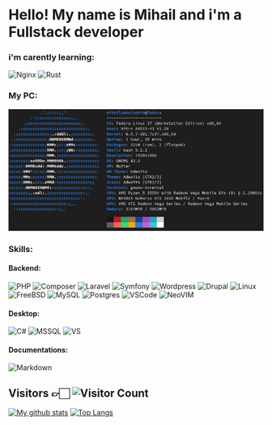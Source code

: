 # Hello! My name is Mihail and i'm a Fullstack developer
### i'm carently learning:
![Nginx](https://img.shields.io/badge/Nginx-009639?style=for-the-badge&logo=nginx&logoColor=white)
![Rust](https://img.shields.io/badge/Rust-000000?style=for-the-badge&logo=rust&logoColor=white)

### My PC:
![PC](/assets/pc.png)

### Skills:

#### Backend:

![PHP](https://img.shields.io/badge/php-%23777BB4.svg?style=for-the-badge&logo=php&logoColor=white)
![Composer](https://img.shields.io/badge/Composer-885630?style=for-the-badge&logo=Composer&logoColor=white)
![Laravel](https://img.shields.io/badge/Laravel-FF2D20?style=for-the-badge&logo=laravel&logoColor=white)
![Symfony](https://img.shields.io/badge/Symfony-000000?style=for-the-badge&logo=Symfony&logoColor=white)
![Wordpress](https://img.shields.io/badge/Wordpress-21759B?style=for-the-badge&logo=wordpress&logoColor=white)
![Drupal](https://img.shields.io/badge/Drupal-0678BE?style=for-the-badge&logo=drupal&logoColor=white)
![Linux](https://img.shields.io/badge/Linux-FCC624?style=for-the-badge&logo=linux&logoColor=black)
![FreeBSD](https://img.shields.io/badge/freebsd-AB2B28?style=for-the-badge&logo=freebsd&logoColor=white)
![MySQL](https://img.shields.io/badge/MySQL-005C84?style=for-the-badge&logo=mysql&logoColor=white)
![Postgres](https://img.shields.io/badge/PostgreSQL-316192?style=for-the-badge&logo=postgresql&logoColor=white)
![VSCode](https://img.shields.io/badge/VSCode-0078D4?style=for-the-badge&logo=visual%20studio%20code&logoColor=white)
![NeoVIM](https://img.shields.io/badge/NeoVim-%2357A143.svg?&style=for-the-badge&logo=neovim&logoColor=white)

#### Desktop:
![C#](https://img.shields.io/badge/C%23-239120?style=for-the-badge&logo=c-sharp&logoColor=white)
![MSSQL](https://img.shields.io/badge/Microsoft%20SQL%20Server-CC2927?style=for-the-badge&logo=microsoft%20sql%20server&logoColor=white)
![VS](https://img.shields.io/badge/Visual_Studio-5C2D91?style=for-the-badge&logo=visual%20studio&logoColor=white)

#### Documentations:
![Markdown](https://img.shields.io/badge/Markdown-000000?style=for-the-badge&logo=markdown&logoColor=white)

## Visitors 👉🏻 ![Visitor Count](https://profile-counter.glitch.me/MihailZakolyukin/count.svg)
[![My github stats](https://github-readme-stats.vercel.app/api?username=MihailZakolyukin&show_icons=true&theme=merko)](https://github.com/MihailZakolyukin)
[![Top Langs](https://github-readme-stats.vercel.app/api/top-langs/?username=MihailZakolyukin&layout=compact&theme=merko)](https://github.com/MihailZakolyukin/github-readme-stats)
